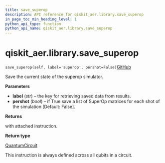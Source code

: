 ```yaml
---
title: save_superop
description: API reference for qiskit_aer.library.save_superop
in_page_toc_min_heading_level: 1
python_api_type: function
python_api_name: qiskit_aer.library.save_superop
---
```


# qiskit\_aer.library.save\_superop

<span id="qiskit_aer.library.save_superop" />

`save_superop(self, label='superop', pershot=False)`[GitHub](https://github.com/qiskit/qiskit/tree/stable/0.40/qiskit_aer/library/save_instructions/save_superop.py "view source code")

Save the current state of the superop simulator.

**Parameters**

*   **label** (*str*) – the key for retrieving saved data from results.
*   **pershot** (*bool*) – if True save a list of SuperOp matrices for each shot of the simulation \[Default: False].

**Returns**

with attached instruction.

**Return type**

[QuantumCircuit](qiskit.circuit.QuantumCircuit "qiskit.circuit.QuantumCircuit")

<Admonition title="Note" type="note">
  This instruction is always defined across all qubits in a circuit.
</Admonition>


